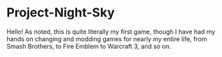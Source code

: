 # Project-Night-Sky
Hello! As noted, this is quite literally my first game, though I have had my hands on changing and modding games for nearly my entire life, from Smash Brothers, to Fire Emblem to Warcraft 3, and so on.
